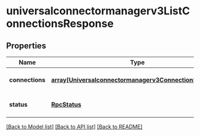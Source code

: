 # universalconnectormanagerv3ListConnectionsResponse

## Properties
Name | Type | Description | Notes
------------ | ------------- | ------------- | -------------
**connections** | [**array[Universalconnectormanagerv3ConnectionSummary]**](Universalconnectormanagerv3ConnectionSummary.md) |  | [optional] [default to null]
**status** | [**RpcStatus**](RpcStatus.md) |  | [optional] [default to null]

[[Back to Model list]](../README.md#documentation-for-models) [[Back to API list]](../README.md#documentation-for-api-endpoints) [[Back to README]](../README.md)


